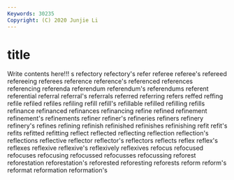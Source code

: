```yaml
---
Keywords: 30235
Copyright: (C) 2020 Junjie Li
---
```


# title

Write contents here!!!
s 
refectory 
refectory's
refer 
referee 
referee's 
refereed 
refereeing 
referees 
reference 
reference's 
referenced 
references
referencing 
referenda 
referendum 
referendum's 
referendums 
referent 
referential 
referral 
referral's 
referrals
referred 
referring 
refers 
reffed 
reffing 
refile 
refiled 
refiles 
refiling 
refill
refill's 
refillable 
refilled 
refilling 
refills 
refinance 
refinanced 
refinances 
refinancing 
refine
refined 
refinement 
refinement's 
refinements 
refiner 
refiner's 
refineries 
refiners 
refinery 
refinery's
refines 
refining 
refinish 
refinished 
refinishes 
refinishing 
refit 
refit's 
refits 
refitted
refitting 
reflect 
reflected 
reflecting 
reflection 
reflection's 
reflections 
reflective 
reflector 
reflector's
reflectors 
reflects 
reflex 
reflex's 
reflexes 
reflexive 
reflexive's 
reflexively 
reflexives 
refocus
refocused 
refocuses 
refocusing 
refocussed 
refocusses 
refocussing 
reforest 
reforestation 
reforestation's 
reforested
reforesting 
reforests 
reform 
reform's 
reformat 
reformation 
reformation's 
